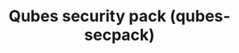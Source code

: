 ---
lang: en
layout: doc
permalink: /security/pack/
redirect_from:
- /doc/security-pack/
- /en/doc/security-pack/
- /security-pack/
- /doc/SecurityPack/
- /wiki/SecurityPack/
- /qsp/
- /sec-pack/
- /secpack/
- /doc/qsp/
- /doc/sec-pack/
- /doc/secpack/
redirect_to: https://doc.qubes-os.org/en/latest/project-security/security-pack.html
ref: 213
title: Qubes security pack (qubes-secpack)
---